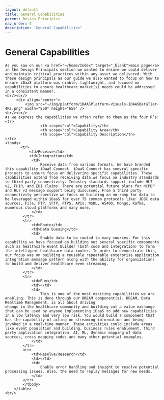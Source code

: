 ```yaml
---
layout: default
title: General Capabilities
parent: Design Principles
nav_order: 4
description: "General Capabilities"
---
```


# General Capabilities

    As you saw on our <a href="~/home/Index" target="_blank">main page</a> in the Design Principals section we wanted to ensure we could deliver and maintain critical practices within any asset we delivered. With these design principals as our guide we also wanted to focus on how to ensure iDaaS platform was nimble, lightweight, and focused on capabilities to ensure healthcare market(s) needs could be addressed in a consistent manner.
    <br/><br/>
         <div align="center">
             <img src="~/img/platform/iDAASPlatform-Visuals-iDAASDataTier-4Rs.png" width="850" height="650" />
    <br/><br/>
    As we express the capabilities we often refer to them as the four R’s:
    <tr>
                    <th scope="col">Capability</th>
                    <th scope="col">Capability Area</th>
                    <th scope="col">Capability Description</th>
    </tr>
    <tbody>
           <tr>
               <td>Receive</td>
               <td>Integration</td>
                <td>
                    Receive data from various formats. We have branded this capability iDaaS Connect. iDaaS Connect has seevral specific projects to ensure focus on delivering specific capabilities. These capabilities extend from receiving data we focus on industry standards to third party connectivity. Industry standards support include HL7 v2, FHIR, and EDI Claims. There are potential future plans for NCPDP and HL7 v3 message support being discussed. From a third party connectivity perspective we focus on building an on-ramp for data to be leveraged within iDaaS for over 75 common protocols like: JDBC data sources, File, FTP, SFTP, FTPS, APIs, WSDL, AS400, Mongo, Kafka, numerous cloud platforms and many more.
                </td>
            </tr>
            <tr>
                <td>Route</td>
                <td>Data Queuing</td>
                <td>
                    Enable data to be routed to many sources. For this capability we have focused on building out several specific components such as healthcare event builder (both code and integration) to form the intelligent healthcare data router. In order to demonstrate this, our focus was on building a reusable repeatable enterprise application integration message pattern along with the ability for organizations to build and deliver healthcare even streaming.
                </td>
            </tr>
            <tr>
                <td>Run</td>
                <td></td>
                <td>
                    This is one of the most exciting capabilities we are enabling. This is done through our DREAM component(s). DREAM, Data Realtime Management, is all about driving
    change in the healthcare community and building out a value exchange that can be used by anyone implementing iDaaS to add new capabilities in a low latency and very low risk. You would build a component that has the capability of acting on streaming information and being invoked in a real-time manner. These activities could include areas like event population and building, business rules enablement, third party application integration, AI, ML, dynamic mapping of data sources, cross mapping codes and many other potential examples.
                </td>
            </tr>
            <tr>
                <td>Resolve/Research</td>
                <td></td>
                <td>
                    Enable error handling and insight to resolve potential processing issues. Also, the need to replay messages for new needs.
                </td>
            </tr>
            </tbody>
        </table>
    <br/>
</body>
</html>
